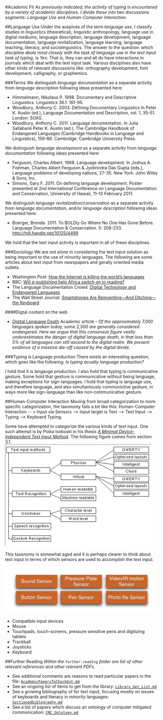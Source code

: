 #Academic Fit
_As previously indicated, the activity of typing is encountered by a variety of academic disciplines. I divide these into two discussions segments_: _Language Use_ and _Human-Computer Interaction._

##Language Use
Under the auspices of the term _language use_, I classify studies in linguistics (theoretical), linguistic anthropology, language use in digital mediums, language description, language development, language documentation, language revitalization, language learning, language teaching, literacy, and sociolinguistics. The answer to the question: _which discipline deals most closely with the task of language use in the text input task of typing_, is _Yes_. That is, they can and all do have interactions in journals which deal with the text input task.  Various disciplines also have other kinds of relevant discussions like: orthography development, font development, calligraphy, or graphemics.

###Terms
We distinguish _language documentation_ as a separate activity from _language description_ following ideas presented here:
* Himmelmann, Nikolaus P. 1998. Documentary and Descriptive Linguistics. Linguistics 36.1: 161-95.
* Woodbury, Anthony C. 2003. Defining Documentary Linguistics In Peter K. Austin (ed.), Language Documentation and Description, vol. 1, 35-51. London: SOAS.
* Woodbury, Anthony C. 2011. Language documentation. In Julia Sallabank Peter K. Austin (ed.), The Cambridge Handbook of Endangered Languages (Cambridge Handbooks in Language and Linguistics), 159-86. Cambridge: Cambridge University Press.

We distinguish _language development_ as a separate activity from _language documentation_ following ideas presented here:
* Ferguson, Charles Albert. 1968. Language development. In Joshua A. Fishman, Charles Albert Ferguson & Jyotirindra Das Gupta (eds.), Language problems of developing nations, 27-35. New York: John Wiley & Sons, Inc.
* Simons, Gary F. 2011. On defining language development. Poster presented at 2nd International Conference on Language Documentation and Conservation, University of Hawaii, 11–13 February 2011.

We distinguish _language revitalization/conservation_ as a separate activity from _language documentation_, and/or _language description_ following ideas presented here:
* Boerger, Brenda. 2011. To BOLDly Go Where No One Has Gone Before. Language Documentation & Conservation. 5: 208-233. http://hdl.handle.net/10125/4499

We hold that the text input activity is important in all of these disciplines.

###Sociology
We are not alone in considering the text input solution as being important to the use of minority languages. The following are some articles about text input from newspapers and gerally oriented media outlets.

* Washington Post: [How the Internet is killing the world’s languages](http://www.washingtonpost.com/blogs/worldviews/wp/2013/12/04/how-the-internet-is-killing-the-worlds-languages/?wprss=rss_homepage)
* BBC: [Will e-publishing help Africa switch on to reading?](http://www.bbc.com/news/world-africa-25141849)
* The Language Documentation Crowd: [Digital Technology and Endangered Languages](http://www.thelanguagedocumentationcrowd.org/blog/2013/12/9/digital-technology-and-endangered-languages)
* The Wall Street Journal: [Smartphones Are Reinventing—And Ditching—the Keyboard](http://www.wsj.com/articles/SB10001424127887324392804578358551800617098)

####Digtal content on the web
* [Digital Language Death](http://journals.plos.org/plosone/article?id=10.1371/journal.pone.0077056) Academic article - _Of the approximately 7,000 languages spoken today, some 2,500 are generally considered endangered. Here we argue that this consensus figure vastly underestimates the danger of digital language death, in that less than 5% of all languages can still ascend to the digital realm. We present evidence of a massive die-off caused by the digital divide._



###Typing is Language production
There exists an interesting question, which goes like the following: _Is typing acually language production?_

I hold that it is langauge production. 
I also hold that typing is communicative gesture. Some hold that gesture is communicative without being language, making exceptions for sign-languages. I hold that typing is language use, and therefore language, and also simultaniously communictive gesture, in ways more like sign-language than like non-communicative gesture.

##Human-Computer Interaction
Moving from broad categorization to more specific categorization, the taxonomy falls a bit like this: Human-Computer Interaction -- > Input via Sensors --> Input target is Text --> Text Input --> Typing --> Keyboard Typing.

Some have attempted to categorize the various kinds of text input. One such attempt is by Poika Isokoski in his thesis [_A Minimal Device-Independent Text Input Method_](http://www.sis.uta.fi/~pi52316/g/node6.html). The following figure comes from section 3.1.
![Map of text input methods.](/Academic-Papers/images/img20.gif)

This taxonomy is somewhat aged and it is perhaps clearer to think about text input in terms of which sensors are used to accomplish the text input.

![Text input Sensors](/Academic-Papers/images/Text-input-via-sensors.jpg)

* Compatible input devices
* Mouse
* Touchpads, touch-screens, pressure sensitive pens and digitizing tablets
* Trackball
* Joysticks
* Keyboard

##Further Reading
_Within the `further-reading` folder are list of other relevant references and other relevant PDFs._
* See additional comments are reasons to read particular papers in the file: [`AcademicPapersToCheckOut.md`](/Academic-Papers/further-reading/AcademicPapersToCheckOut.md)
* See an ongoing list of items to get from the library: [`Library_Get_List.md`](/Academic-Papers/further-reading/Library_Get_List.md)
* See a growing bibliography of for text input, focusing mostly on issues of keyboards and literacy in minority languages: [`Sectionedbiblography.md`](/Academic-Papers/further-reading/Sectionedbiblography.md)
* See a list of papers which discuss an ontology of computer mitigated communication: [`CMC_Ontology.md`](/Academic-Papers/further-reading/CMC_Ontology.md)
